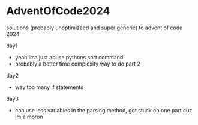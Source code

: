 # AdventOfCode2024
solutions (probably unoptimizaed and super generic) to advent of code 2024

day1
- yeah ima just abuse pythons sort command
- probably a better time complexity way to do part 2

day2
- way too many if statements

day3
- can use less variables in the parsing method, got stuck on one part cuz im a moron
